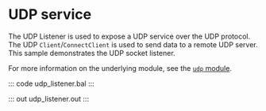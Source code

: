 # UDP service

The UDP Listener is used to expose a UDP service over the UDP protocol. The UDP `Client`/`ConnectClient` is used to send data to a remote UDP server. This sample demonstrates the UDP socket listener.

For more information on the underlying module, see the [`udp` module](https://lib.ballerina.io/ballerina/udp/latest).

::: code udp_listener.bal :::

::: out udp_listener.out :::